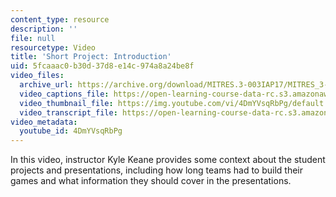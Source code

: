 ```yaml
---
content_type: resource
description: ''
file: null
resourcetype: Video
title: 'Short Project: Introduction'
uid: 5fcaaac0-b30d-37d8-e14c-974a8a24be8f
video_files:
  archive_url: https://archive.org/download/MITRES.3-003IAP17/MITRES_3-003IAP17_Short_Project_00_300k.mp4
  video_captions_file: https://open-learning-course-data-rc.s3.amazonaws.com/res-3-003-learn-to-build-your-own-videogame-with-the-unity-game-engine-and-microsoft-kinect-january-iap-2017/5da4ca14c2f451b394d2a11f18d150db_4DmYVsqRbPg.vtt
  video_thumbnail_file: https://img.youtube.com/vi/4DmYVsqRbPg/default.jpg
  video_transcript_file: https://open-learning-course-data-rc.s3.amazonaws.com/res-3-003-learn-to-build-your-own-videogame-with-the-unity-game-engine-and-microsoft-kinect-january-iap-2017/ea79085913cbcb6cbf004f7f029c6869_4DmYVsqRbPg.pdf
video_metadata:
  youtube_id: 4DmYVsqRbPg
---
```


In this video, instructor Kyle Keane provides some context about the student projects and presentations, including how long teams had to build their games and what information they should cover in the presentations.